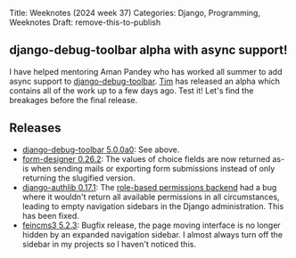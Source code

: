 Title: Weeknotes (2024 week 37)
Categories: Django, Programming, Weeknotes
Draft: remove-this-to-publish

## django-debug-toolbar alpha with async support!

I have helped mentoring Aman Pandey who has worked all summer to add async
support to
[django-debug-toolbar](https://github.com/jazzband/django-debug-toolbar/).
[Tim](https://github.com/tim-schilling) has released an alpha which contains
all of the work up to a few days ago. Test it! Let's find the breakages before
the final release.

## Releases

- [django-debug-toolbar 5.0.0a0](https://pypi.org/project/django-debug-toolbar/5.0.0a0/): See above.
- [form-designer 0.26.2](https://pypi.org/project/form-designer/): The values
  of choice fields are now returned as-is when sending mails or exporting form
  submissions instead of only returning the slugified version.
- [django-authlib 0.17.1](https://pypi.org/project/django-authlib/): The
  [role-based permissions
  backend](https://406.ch/writing/keep-content-managers-admin-access-up-to-date-with-role-based-permissions/)
  had a bug where it wouldn't return all available permissions in all
  circumstances, leading to empty navigation sidebars in the Django
  administration. This has been fixed.
- [feincms3 5.2.3](https://pypi.org/project/feincms3/): Bugfix release, the
  page moving interface is no longer hidden by an expanded navigation sidebar.
  I almost always turn off the sidebar in my projects so I haven't noticed
  this.
